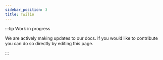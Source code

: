 ```yaml
---
sidebar_position: 3
title: Twilio
---
```


:::tip Work in progress

We are actively making updates to our docs. If you would like to contribute you can do so directly by editing this page.

:::